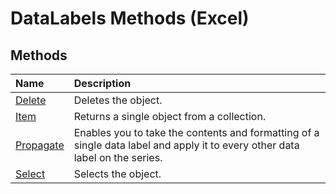 
# DataLabels Methods (Excel)

## Methods



|**Name**|**Description**|
|:-----|:-----|
|[Delete](c643324c-10ef-8427-da3e-ce71a7143541.md)|Deletes the object.|
|[Item](bc45ebcc-00f0-c253-0d68-002d8f20d750.md)|Returns a single object from a collection.|
|[Propagate](cf81fe7c-fb9c-bcd5-bd29-aef898c9c265.md)|Enables you to take the contents and formatting of a single data label and apply it to every other data label on the series.|
|[Select](8ba6763f-0d61-3e47-9876-5391c6509f5c.md)|Selects the object.|
